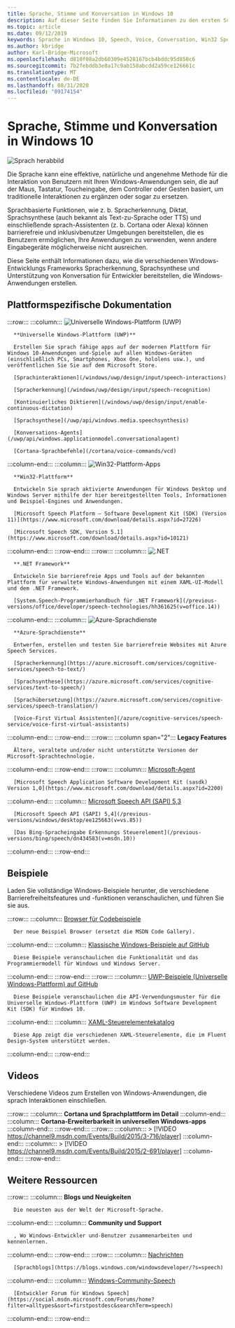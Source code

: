 ```yaml
---
title: Sprache, Stimme und Konversation in Windows 10
description: Auf dieser Seite finden Sie Informationen zu den ersten Schritten bei der Entwicklung von sprachfähigen Windows-apps.
ms.topic: article
ms.date: 09/12/2019
keywords: Sprache in Windows 10, Speech, Voice, Conversation, Win32 Speech apps, UWP Speech apps, WPF Speech apps, WinForms Speech apps
ms.author: kbridge
author: Karl-Bridge-Microsoft
ms.openlocfilehash: d810f08a2db60309e4528167bcb4bddc95d850c6
ms.sourcegitcommit: 7b2febddb3e8a17c9ab158abcdd2a59ce126661c
ms.translationtype: MT
ms.contentlocale: de-DE
ms.lasthandoff: 08/31/2020
ms.locfileid: "89174154"
---
```

# <a name="speech-voice-and-conversation-in-windows-10"></a>Sprache, Stimme und Konversation in Windows 10

![Sprach herabbild](images/hero-speech-composite-small.png)

Die Sprache kann eine effektive, natürliche und angenehme Methode für die Interaktion von Benutzern mit Ihren Windows-Anwendungen sein, die auf der Maus, Tastatur, Toucheingabe, dem Controller oder Gesten basiert, um traditionelle Interaktionen zu ergänzen oder sogar zu ersetzen.

Sprachbasierte Funktionen, wie z. b. Spracherkennung, Diktat, Sprachsynthese (auch bekannt als Text-zu-Sprache oder TTS) und einschließende sprach-Assistenten (z. b. Cortana oder Alexa) können barrierefreie und inklusivbenutzer Umgebungen bereitstellen, die es Benutzern ermöglichen, Ihre Anwendungen zu verwenden, wenn andere Eingabegeräte möglicherweise nicht ausreichen.

Diese Seite enthält Informationen dazu, wie die verschiedenen Windows-Entwicklungs Frameworks Spracherkennung, Sprachsynthese und Unterstützung von Konversation für Entwickler bereitstellen, die Windows-Anwendungen erstellen.

## <a name="platform-specific-documentation"></a>Plattformspezifische Dokumentation

:::row:::
   :::column:::
      ![Universelle Windows-Plattform (UWP)](images/platform-uwp.png)

      **Universelle Windows-Plattform (UWP)**

      Erstellen Sie sprach fähige apps auf der modernen Plattform für Windows 10-Anwendungen und-Spiele auf allen Windows-Geräten (einschließlich PCs, Smartphones, Xbox One, hololens usw.), und veröffentlichen Sie Sie auf dem Microsoft Store.

      [Sprachinteraktionen](/windows/uwp/design/input/speech-interactions)

      [Spracherkennung](/windows/uwp/design/input/speech-recognition)

      [Kontinuierliches Diktieren](/windows/uwp/design/input/enable-continuous-dictation)

      [Sprachsynthese](/uwp/api/windows.media.speechsynthesis)

      [Konversations-Agents](/uwp/api/windows.applicationmodel.conversationalagent)

      [Cortana-Sprachbefehle](/cortana/voice-commands/vcd)
   :::column-end:::
   :::column:::
      ![Win32-Plattform-Apps](images/platform-win32.png)

      **Win32-Plattform**

      Entwickeln Sie sprach aktivierte Anwendungen für Windows Desktop und Windows Server mithilfe der hier bereitgestellten Tools, Informationen und Beispiel-Engines und Anwendungen.

      [Microsoft Speech Platform – Software Development Kit (SDK) (Version 11)](https://www.microsoft.com/download/details.aspx?id=27226)
      
      [Microsoft Speech SDK, Version 5.1](https://www.microsoft.com/download/details.aspx?id=10121)
   :::column-end:::
:::row-end:::
:::row:::
   :::column:::
      ![.NET](images/platform-dotnet.png)

      **.NET Framework**

      Entwickeln Sie barrierefreie Apps und Tools auf der bekannten Plattform für verwaltete Windows-Anwendungen mit einem XAML-UI-Modell und dem .NET Framework.

      [System.Speech-Programmierhandbuch für .NET Framework](/previous-versions/office/developer/speech-technologies/hh361625(v=office.14))
   :::column-end:::
   :::column:::
      ![Azure-Sprachdienste](images/platform-azure-speech.png)

      **Azure-Sprachdienste**

      Entwerfen, erstellen und testen Sie barrierefreie Websites mit Azure Speech Services.

      [Spracherkennung](https://azure.microsoft.com/services/cognitive-services/speech-to-text/)

      [Sprachsynthese](https://azure.microsoft.com/services/cognitive-services/text-to-speech/)
      
      [Sprachübersetzung](https://azure.microsoft.com/services/cognitive-services/speech-translation/)

      [Voice-First Virtual Assistenten](/azure/cognitive-services/speech-service/voice-first-virtual-assistants)
   :::column-end:::
:::row-end:::
:::row:::
   :::column span="2":::
      **Legacy Features**

      Ältere, veraltete und/oder nicht unterstützte Versionen der Microsoft-Sprachtechnologie.
   :::column-end:::
:::row-end:::
:::row:::
   :::column:::
      [Microsoft-Agent](/windows/win32/lwef/microsoft-agent)

      [Microsoft Speech Application Software Development Kit (sasdk) Version 1,0](https://www.microsoft.com/download/details.aspx?id=2200)
   :::column-end:::
   :::column:::
      [Microsoft Speech API (SAPI) 5,3](/previous-versions/windows/desktop/ms723627(v=vs.85))

      [Microsoft Speech API (SAPI) 5,4](/previous-versions/windows/desktop/ee125663(v=vs.85))

      [Das Bing-Spracheingabe Erkennungs Steuerelement](/previous-versions/bing/speech/dn434583(v=msdn.10))
   :::column-end:::
:::row-end:::

## <a name="samples"></a>Beispiele

Laden Sie vollständige Windows-Beispiele herunter, die verschiedene Barrierefreiheitsfeatures und -funktionen veranschaulichen, und führen Sie sie aus.

:::row:::
   :::column:::
      [Browser für Codebeispiele](/samples/browse/?term=speech)

      Der neue Beispiel Browser (ersetzt die MSDN Code Gallery).
   :::column-end:::
   :::column:::
      [Klassische Windows-Beispiele auf GitHub](https://github.com/microsoft/Windows-classic-samples/search?q=speech&unscoped_q=speech)

      Diese Beispiele veranschaulichen die Funktionalität und das Programmiermodell für Windows und Windows Server. 
   :::column-end:::
:::row-end:::
:::row:::
   :::column:::
      [UWP-Beispiele (Universelle Windows-Plattform) auf GitHub](https://github.com/microsoft/Windows-universal-samples/search?q=speech&unscoped_q=speech)

      Diese Beispiele veranschaulichen die API-Verwendungsmuster für die Universelle Windows-Plattform (UWP) im Windows Software Development Kit (SDK) für Windows 10.
   :::column-end:::
   :::column:::
      [XAML-Steuerelementekatalog](https://github.com/microsoft/Xaml-Controls-Gallery)

      Diese App zeigt die verschiedenen XAML-Steuerelemente, die im Fluent Design-System unterstützt werden.
   :::column-end:::
:::row-end:::

## <a name="videos"></a>Videos

Verschiedene Videos zum Erstellen von Windows-Anwendungen, die sprach Interaktionen einschließen.

:::row:::
   :::column:::
      **Cortana und Sprachplattform im Detail**
   :::column-end:::
   :::column:::
      **Cortana-Erweiterbarkeit in universellen Windows-apps**
   :::column-end:::
:::row-end:::
:::row:::
   :::column:::
      > [!VIDEO https://channel9.msdn.com/Events/Build/2015/3-716/player]
   :::column-end:::
   :::column:::
      > [!VIDEO https://channel9.msdn.com/Events/Build/2015/2-691/player]
   :::column-end:::
:::row-end:::

## <a name="other-resources"></a>Weitere Ressourcen

:::row:::
   :::column:::
      **Blogs und Neuigkeiten**

      Die neuesten aus der Welt der Microsoft-Sprache.
   :::column-end:::
   :::column:::
      **Community und Support**

      , Wo Windows-Entwickler und-Benutzer zusammenarbeiten und kennenlernen.
   :::column-end:::
:::row-end:::
:::row:::
   :::column:::
      [Nachrichten](https://news.microsoft.com/?s=speech)

      [Sprachblogs](https://blogs.windows.com/windowsdeveloper/?s=speech)
   :::column-end:::
   :::column:::
      [Windows-Community-Speech](https://community.windows.com/search?q=speech)

      [Entwickler Forum für Windows Speech](https://social.msdn.microsoft.com/Forums/home?filter=alltypes&sort=firstpostdesc&searchTerm=speech)
   :::column-end:::
:::row-end:::